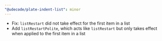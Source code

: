 ```yaml
---
"@udecode/plate-indent-list": minor
---
```


- Fix: `listRestart` did not take effect for the first item in a list
- Add `listRestartPolite`, which acts like `listRestart` but only takes effect when applied to the first item in a list
